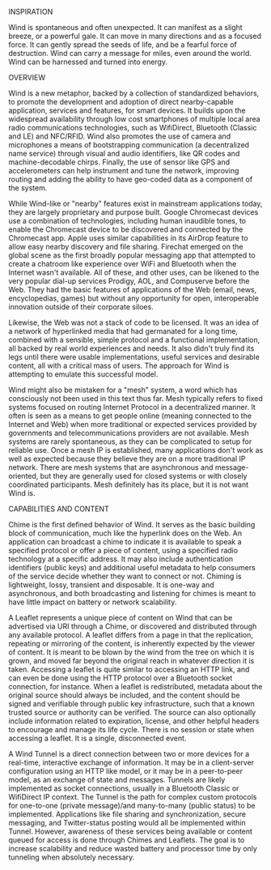 
INSPIRATION

Wind is spontaneous and often unexpected. It can manifest as a slight breeze, or a powerful gale. It can move in many directions and as a focused force. It can gently spread the seeds of life, and be a fearful force of destruction. Wind can carry a message for miles, even around the world. Wind can be harnessed and turned into energy.

OVERVIEW

Wind is a new metaphor, backed by a collection of standardized behaviors, to promote the development and adoption of direct nearby-capable application, services and features, for smart devices. It builds upon the widespread availability through low cost smartphones of multiple local area radio communications technologies, such as WifiDirect, Bluetooth (Classic and LE) and NFC/RFID. Wind also promotes the use of camera and microphones a means of bootstrapping communication (a decentralized name service) through visual and audio identifiers, like QR codes and machine-decodable chirps. Finally, the use of sensor like GPS and accelerometers can help instrument and tune the network, improving routing and adding the ability to have geo-coded data as a component of the system.

While Wind-like or "nearby" features exist in mainstream applications today, they are largely proprietary and purpose built. Google Chromecast devices use a combination of technologies, including human inaudible tones, to enable the Chromecast device to be discovered and connected by the Chromecast app. Apple uses similar capabilities in its AirDrop feature to allow easy nearby discovery and file sharing. Firechat emerged on the global scene as the first broadly popular messaging app that attempted to create a chatroom like experience over WiFi and Bluetooth when the Internet wasn't available. All of these, and other uses, can be likened to the very popular dial-up services Prodigy, AOL, and Compuserve before the Web. They had the basic features of applications of the Web (email, news, encyclopedias, games) but without any opportunity for open, interoperable innovation outside of their corporate siloes.

Likewise, the Web was not a stack of code to be licensed. It was an idea of a network of hyperlinked media that had germanated for a long time, combined with a sensible, simple protocol and a functional implementation, all backed by real world experiences and needs. It also didn't truly find its legs until there were usable implementations, useful services and desirable content, all with a critical mass of users. The approach for Wind is attempting to emulate this successful model.

Wind might also be mistaken for a "mesh" system, a word which has consciously not been used in this text thus far. Mesh typically refers to fixed systems focused on routing Internet Protocol in a decentralized manner. It often is seen as a means to get people online (meaning connected to the Internet and Web) when more traditional or expected services provided by governments and telecommunications providers are not available. Mesh systems are rarely spontaneous, as they can be complicated to setup for reliable use. Once a mesh IP is established, many applications don't work as well as expected because they believe they are on a more traditional IP network. There are mesh systems that are asynchronous and message-oriented, but they are generally used for closed systems or with closely coordinated participants. Mesh definitely has its place, but it is not want Wind is.

CAPABILITIES AND CONTENT

Chime is the first defined behavior of Wind. It serves as the basic building block of communication, much like the hyperlink does on the Web. An application can broadcast a chime to indicate it is available to speak a specified protocol or offer a piece of content, using a specified radio technology at a specific address. It may also include authentication identifiers (public keys) and additional useful metadata to help consumers of the service decide whether they want to connect or not. Chiming is lightweight, lossy, transient and disposable. It is one-way and asynchronous, and both broadcasting and listening for chimes is meant to have little impact on battery or network scalability.

A Leaflet represents a unique piece of content on Wind that can be advertised via URI through a Chime, or discovered and distributed through any available protocol. A leaflet differs from a page in that the replication, repeating or mirroring of the content, is inherently expected by the viewer of content. It is meant to be blown by the wind from the tree on which it is grown, and moved far beyond the original reach in whatever direction it is taken. Accessing a leaflet is quite similar to accessing an HTTP link, and can even be done using the HTTP protocol over a Bluetooth socket connection, for instance. When a leaflet is redistributed, metadata about the original source should always be included, and the content should be signed and verifiable through public key infrastructure, such that a known trusted source or authority can be verified. The source can also optionally include information related to expiration, license, and other helpful headers to encourage and manage its life cycle. There is no session or state when accessing a leaflet. It is a single, disconnected event.

A Wind Tunnel is a direct connection between two or more devices for a real-time, interactive exchange of information. It may be in a client-server configuration using an HTTP like model, or it may be in a peer-to-peer model, as an exchange of state and messages. Tunnels are likely implemented as socket connections, usually in a Bluetooth Classic or WifiDirect IP context.
The Tunnel is the path for complex custom protocols for one-to-one (private message)/and many-to-many (public status) to be implemented. Applications like file sharing and synchronization, secure messaging, and Twitter-status posting would all be implemented within Tunnel. However, awareness of these services being available or content queued for access is done through Chimes and Leaflets. The goal is to increase scalability and reduce wasted battery and processor time by only tunneling when absolutely necessary.


